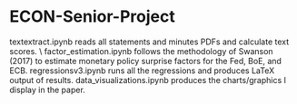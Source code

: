 # ECON-Senior-Project

textextract.ipynb reads all statements and minutes PDFs and calculate text scores. \\
factor_estimation.ipynb follows the methodology of Swanson (2017) to estimate monetary policy surprise factors for the Fed, BoE, and ECB.
regressionsv3.ipynb runs all the regressions and produces LaTeX output of results.
data_visualizations.ipynb produces the charts/graphics I display in the paper.
